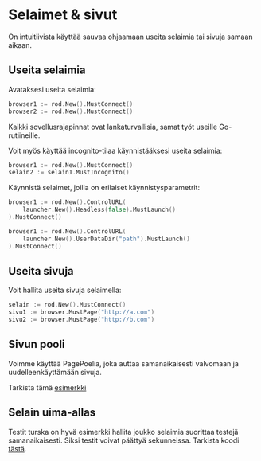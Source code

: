 # Selaimet & sivut

On intuitiivista käyttää sauvaa ohjaamaan useita selaimia tai sivuja samaan aikaan.

## Useita selaimia

Avataksesi useita selaimia:

```go
browser1 := rod.New().MustConnect()
browser2 := rod.New().MustConnect()
```

Kaikki sovellusrajapinnat ovat lankaturvallisia, samat työt useille Go-rutiineille.

Voit myös käyttää incognito-tilaa käynnistääksesi useita selaimia:

```go
browser1 := rod.New().MustConnect()
selain2 := selain1.MustIncognito()
```

Käynnistä selaimet, joilla on erilaiset käynnistysparametrit:

```go
browser1 := rod.New().ControlURL(
    launcher.New().Headless(false).MustLaunch()
).MustConnect()

browser1 := rod.New().ControlURL(
    launcher.New().UserDataDir("path").MustLaunch()
).MustConnect()
```

## Useita sivuja

Voit hallita useita sivuja selaimella:

```go
selain := rod.New().MustConnect()
sivu1 := browser.MustPage("http://a.com")
sivu2 := browser.MustPage("http://b.com")
```

## Sivun pooli

Voimme käyttää PagePoelia, joka auttaa samanaikaisesti valvomaan ja uudelleenkäyttämään sivuja.

Tarkista tämä [esimerkki](https://github.com/go-rod/rod/blob/46baf3aad803ed5cd8671aa325cbae4e297a89a4/examples_test.go#L533)

## Selain uima-allas

Testit turska on hyvä esimerkki hallita joukko selaimia suorittaa testejä samanaikaisesti. Siksi testit voivat päättyä sekunneissa. Tarkista koodi [tästä](https://github.com/go-rod/rod/blob/46baf3aad803ed5cd8671aa325cbae4e297a89a4/setup_test.go#L59).
